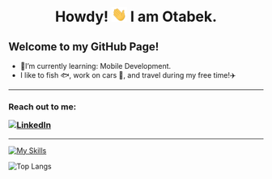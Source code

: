 <h1 align="center"> Howdy! <img width="30px" src="https://github.com/bsovs/bsovs/blob/main/assets/hi.gif"> I am Otabek. </h1>
<h2 >Welcome to my GitHub Page!</h3>

<ul>
  <li>📱I’m currently learning: Mobile Development.</li>
  <li>I like to fish 🐟, work on cars 🔧, and travel during my free time!✈️</li>
</ul>

<hr></hr>

<h3>Reach out to me:
  
  [![LinkedIn](https://skillicons.dev/icons?i=linkedin)](https://www.linkedin.com/in/mavlonovo/)

</h3>
  
<hr></hr>

[![My Skills](https://skillicons.dev/icons?i=js,html,css,java,nodejs,react,azure,express,docker,cpp,mongodb,linux,kotlin,npm,postman,qt,sqlite)]()

![Top Langs](https://github-readme-stats.vercel.app/api/top-langs/?username=otabek7&layout=compact&langs_count=8&theme=dark)
